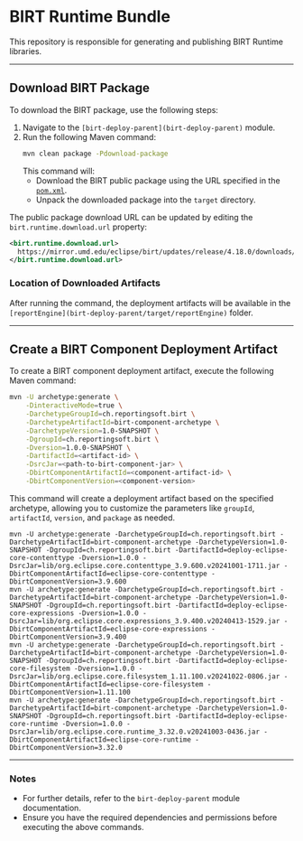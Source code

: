 # BIRT Runtime Bundle
This repository is responsible for generating and publishing BIRT Runtime libraries.

---

## Download BIRT Package

To download the BIRT package, use the following steps:

1. Navigate to the `[birt-deploy-parent](birt-deploy-parent)` module.
2. Run the following Maven command:
   ```bash
   mvn clean package -Pdownload-package
   ```
   This command will:
    - Download the BIRT public package using the URL specified in the [`pom.xml`](birt-deploy-parent/pom.xml).
    - Unpack the downloaded package into the `target` directory.

The public package download URL can be updated by editing the `birt.runtime.download.url` property:
```xml
<birt.runtime.download.url>
  https://mirror.umd.edu/eclipse/birt/updates/release/4.18.0/downloads/birt-runtime-4.18.0-202412050604.zip
</birt.runtime.download.url>
```

### Location of Downloaded Artifacts

After running the command, the deployment artifacts will be available in the `[reportEngine](birt-deploy-parent/target/reportEngine)` folder.

---

## Create a BIRT Component Deployment Artifact

To create a BIRT component deployment artifact, execute the following Maven command:

```bash
mvn -U archetype:generate \
    -DinteractiveMode=true \
    -DarchetypeGroupId=ch.reportingsoft.birt \
    -DarchetypeArtifactId=birt-component-archetype \
    -DarchetypeVersion=1.0-SNAPSHOT \
    -DgroupId=ch.reportingsoft.birt \
    -Dversion=1.0.0-SNAPSHOT \
    -DartifactId=<artifact-id> \
    -DsrcJar=<path-to-birt-component-jar> \
    -DbirtComponentArtifactId=<component-artifact-id> \
    -DbirtComponentVersion=<component-version>
```

This command will create a deployment artifact based on the specified archetype, allowing you to customize the parameters like `groupId`, `artifactId`, `version`, and `package` as needed.

```
mvn -U archetype:generate -DarchetypeGroupId=ch.reportingsoft.birt -DarchetypeArtifactId=birt-component-archetype -DarchetypeVersion=1.0-SNAPSHOT -DgroupId=ch.reportingsoft.birt -DartifactId=deploy-eclipse-core-contenttype -Dversion=1.0.0 -DsrcJar=lib/org.eclipse.core.contenttype_3.9.600.v20241001-1711.jar -DbirtComponentArtifactId=eclipse-core-contenttype -DbirtComponentVersion=3.9.600
mvn -U archetype:generate -DarchetypeGroupId=ch.reportingsoft.birt -DarchetypeArtifactId=birt-component-archetype -DarchetypeVersion=1.0-SNAPSHOT -DgroupId=ch.reportingsoft.birt -DartifactId=deploy-eclipse-core-expressions -Dversion=1.0.0 -DsrcJar=lib/org.eclipse.core.expressions_3.9.400.v20240413-1529.jar -DbirtComponentArtifactId=eclipse-core-expressions -DbirtComponentVersion=3.9.400
mvn -U archetype:generate -DarchetypeGroupId=ch.reportingsoft.birt -DarchetypeArtifactId=birt-component-archetype -DarchetypeVersion=1.0-SNAPSHOT -DgroupId=ch.reportingsoft.birt -DartifactId=deploy-eclipse-core-filesystem -Dversion=1.0.0 -DsrcJar=lib/org.eclipse.core.filesystem_1.11.100.v20241022-0806.jar -DbirtComponentArtifactId=eclipse-core-filesystem -DbirtComponentVersion=1.11.100
mvn -U archetype:generate -DarchetypeGroupId=ch.reportingsoft.birt -DarchetypeArtifactId=birt-component-archetype -DarchetypeVersion=1.0-SNAPSHOT -DgroupId=ch.reportingsoft.birt -DartifactId=deploy-eclipse-core-runtime -Dversion=1.0.0 -DsrcJar=lib/org.eclipse.core.runtime_3.32.0.v20241003-0436.jar -DbirtComponentArtifactId=eclipse-core-runtime -DbirtComponentVersion=3.32.0
```

---

### Notes

- For further details, refer to the `birt-deploy-parent` module documentation.
- Ensure you have the required dependencies and permissions before executing the above commands.